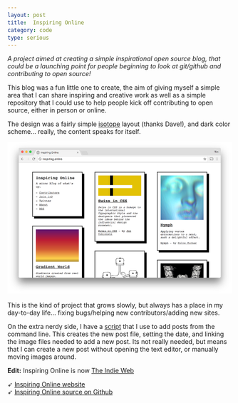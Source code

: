 ```yaml
---
layout: post
title:  Inspiring Online
category: code
type: serious
---
```


*A project aimed at creating a simple inspirational open source blog, that could be a launching point for people beginning to look at git/github and contributing to open source!*

This blog was a fun little one to create, the aim of giving myself a simple area that I can share inspiring and creative work as well as a simple repository that I could use to help people kick off contributing to open source, either in person or online.

The design was a fairly simple [isotope](https://isotope.metafizzy.co/) layout (thanks Dave!), and dark color scheme... really, the content speaks for itself.

![The website itself](/images/inspiring-online-1.png)

This is the kind of project that grows slowly, but always has a place in my day-to-day life... fixing bugs/helping new contributors/adding new sites.

On the extra nerdy side, I have a [script](https://gist.github.com/tholman/6bc63a150f218bd3b001c6c8ad70e80e) that I use to add posts from the command line. This creates the new post file, setting the date, and linking the image files needed to add a new post. Its not really needed, but means that I can create a new post without opening the text editor, or manually moving images around.

**Edit:** Inspiring Online is now [The Indie Web](https://theindieweb.com)

➶ [Inspiring Online website](http://inspiring.online)<br>
➶ [Inspiring Online source on Github](https://github.com/tholman/theindieweb)

